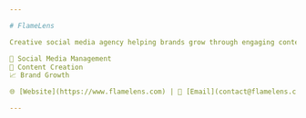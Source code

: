 ```yaml
---

# FlameLens

Creative social media agency helping brands grow through engaging content, smart strategy, and a personal touch.

📱 Social Media Management
🎨 Content Creation
📈 Brand Growth

🌐 [Website](https://www.flamelens.com) | 📧 [Email](contact@flamelens.com) 

---
```

